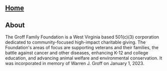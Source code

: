 
## [Home](../index.md)

## About

The Groff Family Foundation is a West Virginia based 501(c)(3) corporation dedicated to community-focused high-impact charitable giving. The Foundation's areas of focus are supporting veterans and their families, the battle against cancer and other diseases, enhancing K-12 and college education, and advancing animal welfare and environmental conservation. It was incorporated in memory of Warren J. Groff on January 1, 2023. 

